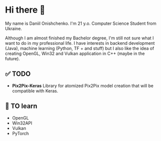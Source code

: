 # Hi there 👋

My name is Daniil Onishchenko. I'm 21 y.o. Computer Science Student from Ukraine. 

Although I am almost finished my Bachelor degree, I'm still not sure what I want to do in my professional life. I have interests in backend development (Java), machine learning (Python, TF + and stuff) but I also like the idea of creating OpenGL, Win32 and Vulkan application in C++ (maybe in the future).

## ✅ TODO

<ul>
  <li><b>Pix2Pix-Keras</b> Library for atomized Pix2Pix model creation that will be compatible with Keras.</li>
  <!--<li><b>Share-a-model</b> Website for users to shair their `.h5` models with different hd5f, keras, tf2 support. Website for personal use only.</li>-->
</ul>

## 📖 TO learn

<ul>
  <li>OpenGL</li>
  <li>Win32API</li>
  <li>Vulkan</li>
  <li>PyTorch</li>
</ul>


<!--
**brrond/brrond** is a ✨ _special_ ✨ repository because its `README.md` (this file) appears on your GitHub profile.

Here are some ideas to get you started:

- 🔭 I’m currently working on ...
- 🌱 I’m currently learning ...
- 👯 I’m looking to collaborate on ...
- 🤔 I’m looking for help with ...
- 💬 Ask me about ...
- 📫 How to reach me: ...
- 😄 Pronouns: ...
- ⚡ Fun fact: ...
-->
